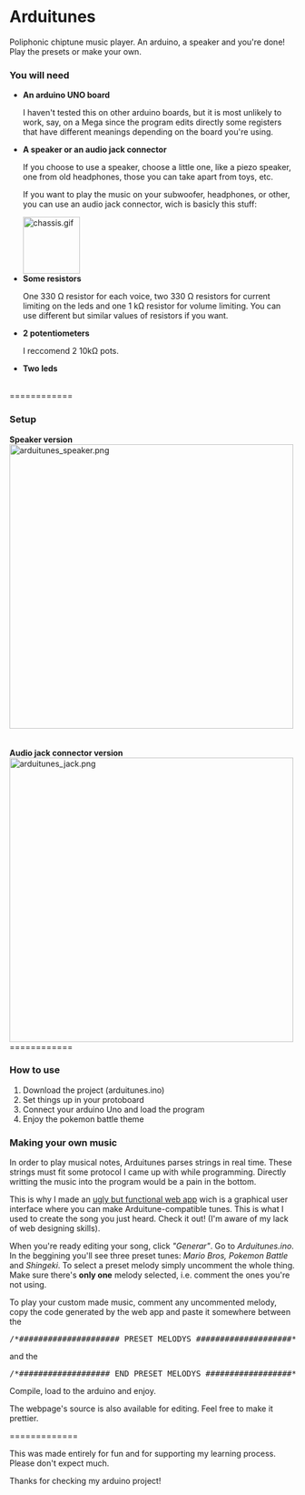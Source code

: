 Arduitunes
==========

Poliphonic chiptune music player. An arduino, a speaker and you're done! Play the presets or make your own.

<h3>You will need</h3>
<ul>
<li><strong>An arduino UNO board</strong><br>
  <p>I haven't tested this on other arduino boards, but it is most unlikely to work, say, on a Mega since the program edits directly some registers that have different meanings depending on the board you're using.</p></li>
<li><strong>A speaker or an audio jack connector</strong><br>
  <p>If you choose to use a speaker, choose a little one, like a piezo speaker, one from old headphones, those you can take apart from toys, etc.</p>
  <p>If you want to play the music on your subwoofer, headphones, or other, you can use an audio jack connector, wich is basicly this stuff:</p>
  <img src="http://users.dcc.uchile.cl/~acastro/random/chassis.gif" alt="chassis.gif" height="100px;"><br></li>
<li><strong>Some resistors</strong>
<p>One 330 Ω resistor for each voice, two 330 Ω resistors for current limiting on the leds and one 1 kΩ resistor for volume limiting. You can use different but similar values of resistors if you want.</p></li>
<li><strong>2 potentiometers</strong>
<p>I reccomend 2 10kΩ pots.</p></li>
<li><strong>Two leds</strong></li>
<br>
</ul>
============
<h3>Setup</h3>
<strong>Speaker version</strong><br>
<img src="http://users.dcc.uchile.cl/~acastro/random/arduitunes_speaker.png" alt="arduitunes_speaker.png" width="500px;"><br><br><br>
<strong>Audio jack connector version</strong><br>
<img src="http://users.dcc.uchile.cl/~acastro/random/arduitunes_jack.png" alt="arduitunes_jack.png" width="500px;"><br>
============
<h3>How to use</h3>
<ol>
<li>Download the project (arduitunes.ino)</li>
<li>Set things up in your protoboard</li>
<li>Connect your arduino Uno and load the program</li>
<li>Enjoy the pokemon battle theme</li>
</ol>
<h3>Making your own music</h3>
<p>In order to play musical notes, Arduitunes parses strings in real time. These strings must fit some protocol I came up with while programming. Directly writting the music into the program would be a pain in the bottom.</p>
<p>This is why I made an <a href="http://www.dcc.uchile.cl/~acastro/arduitunes">ugly but functional web app</a> wich is a graphical user interface where you can make Arduitune-compatible tunes. This is what I used to create the song you just heard. Check it out! (I'm aware of my lack of web designing skills).</p>
<p>When you're ready editing your song, click <em>"Generar"</em>. Go to <em>Arduitunes.ino</em>. In the beggining you'll see three preset tunes: <em>Mario Bros, Pokemon Battle</em> and <em>Shingeki</em>. To select a preset melody simply uncomment the whole thing. Make sure there's <strong>only one</strong> melody selected, i.e. comment the ones you're not using.</p>
<p>To play your custom made music, comment any uncommented melody, copy the code generated by the web app and paste it somewhere between the <pre>/*##################### PRESET MELODYS ####################*/</pre> and the <pre>/*################### END PRESET MELODYS ##################*/</pre>Compile, load to the arduino and enjoy.</p>
<p>The webpage's source is also available for editing. Feel free to make it prettier.</p>
=============
<p>This was made entirely for fun and for supporting my learning process. Please don't expect much. </p>
<p>Thanks for checking my arduino project!</p>
